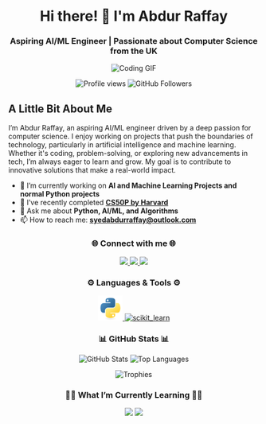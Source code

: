 <h1 align="center">Hi there! 👋 I'm Abdur Raffay</h1>
<h3 align="center">Aspiring AI/ML Engineer | Passionate about Computer Science from the UK</h3>


<div align="center">
  <img src="https://media.giphy.com/media/qgQUggAC3Pfv687qPC/giphy.gif" alt="Coding GIF" width="500"/>
</div>


<p align="center">
  <img src="https://komarev.com/ghpvc/?username=abdurraffayshah&label=Profile%20Views&color=0e75b6&style=flat" alt="Profile views"/>
  <img src="https://img.shields.io/github/followers/abdurraffayshah?label=Followers" alt="GitHub Followers"/>
</p>

<h2>A Little Bit About Me</h2>
<p>
  I’m Abdur Raffay, an aspiring AI/ML engineer driven by a deep passion for computer science. I enjoy working on projects that push the boundaries of technology, particularly in artificial intelligence and machine learning. Whether it's coding, problem-solving, or exploring new advancements in tech, I’m always eager to learn and grow. My goal is to contribute to innovative solutions that make a real-world impact.
</p>

- 🔭 I’m currently working on **AI and Machine Learning Projects and normal Python projects**
- 🌱 I’ve recently completed [**CS50P by Harvard**](https://cs50.harvard.edu/python/2023/)
- 💬 Ask me about **Python, AI/ML, and Algorithms**
- 📫 How to reach me: **syedabdurraffay@outlook.com**


<h3 align="center">🌐 Connect with me 🌐</h3>
<p align="center">
  <a href="https://linkedin.com/in/abdur-raffay-shah" target="_blank">
    <img src="https://img.shields.io/badge/LinkedIn-Abdur%20Raffay%20Shah-blue?style=for-the-badge&logo=linkedin"/>
  </a>
  <a href="https://www.leetcode.com/a_raffay" target="_blank">
    <img src="https://img.shields.io/badge/LeetCode-a_raffay-orange?style=for-the-badge&logo=leetcode"/>
  </a>
  <a href="https://discord.gg/4SFRES74" target="_blank">
    <img src="https://img.shields.io/badge/Discord-4SFRES74-7289DA?style=for-the-badge&logo=discord"/>
  </a>
</p>


<h3 align="center">⚙️ Languages & Tools ⚙️</h3>
<p align="center">
  <a href="https://www.python.org" target="_blank">
    <img src="https://raw.githubusercontent.com/devicons/devicon/master/icons/python/python-original.svg" alt="python" width="50" height="50"/>
  </a>
  <a href="https://scikit-learn.org/" target="_blank">
    <img src="https://upload.wikimedia.org/wikipedia/commons/0/05/Scikit_learn_logo_small.svg" alt="scikit_learn" width="50" height="50"/>
  </a>
</p>

<h3 align="center">📊 GitHub Stats 📊</h3>
<p align="center">
  <img src="https://github-readme-stats.vercel.app/api?username=abdurraffayshah&show_icons=true&theme=radical" alt="GitHub Stats" width="400"/>
  <img src="https://github-readme-stats.vercel.app/api/top-langs?username=abdurraffayshah&show_icons=true&locale=en&layout=compact&theme=radical" alt="Top Languages" width="400"/>
</p>

<p align="center">
  <img src="https://github-profile-trophy.vercel.app/?username=abdurraffayshah&theme=radical&margin-w=15" alt="Trophies" width="500"/>
</p>


<h3 align="center">👨‍💻 What I’m Currently Learning 👨‍💻</h3>
<p align="center">
  <img src="https://img.shields.io/badge/AI%20&%20ML-Scikit--Learn%2C%20TensorFlow-yellow?style=for-the-badge&logo=artstation"/>
  <img src="https://img.shields.io/badge/Data%20Structures%20and%20Algorithms-LeetCode-brightgreen?style=for-the-badge&logo=leetcode"/>
</p>

